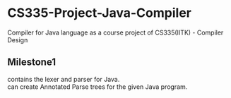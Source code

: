 # CS335-Project-Java-Compiler
Compiler for Java language as a course project of CS335(IITK) - Compiler Design

## Milestone1
contains the lexer and parser for Java. <br />
can create Annotated Parse trees for the given Java program.
